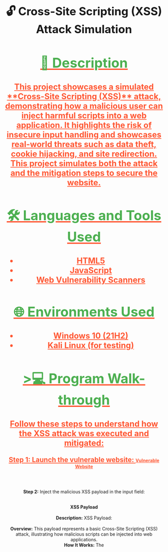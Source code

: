 
<h1 style="text-align:center; font-size: 2.5em;">🔓 Cross-Site Scripting (XSS) Attack Simulation</h1> <div style="text-align:center; margin-bottom: 20px;"> <a href="https://youtu.be/7eJexJVCqJo" style="font-size: 1.5em; font-weight: bold; color: #FF5733;"> <h2 style="color: #4CAF50; font-size: 2em;">📝 Description</h2> <p style="font-size: 1.2em;"> This project showcases a simulated **Cross-Site Scripting (XSS)** attack, demonstrating how a malicious user can inject harmful scripts into a web application. It highlights the risk of insecure input handling and showcases real-world threats such as data theft, cookie hijacking, and site redirection. This project simulates both the attack and the mitigation steps to secure the website. </p> <h2 style="color: #4CAF50; font-size: 2em;">🛠️ Languages and Tools Used</h2> <ul style="font-size: 1.2em;"> <li><strong>HTML5</strong></li> <li><strong>JavaScript</strong></li> <li><strong>Web Vulnerability Scanners</strong></li> </ul> <h2 style="color: #4CAF50; font-size: 2em;">🌐 Environments Used</h2> <ul style="font-size: 1.2em;"> <li><strong>Windows 10</strong> (21H2)</li> <li><strong>Kali Linux</strong> (for testing)</li> </ul> <h2 style="color: #4CAF50; font-size: 2em;">>💻 Program Walk-through</h2> <div style="text-align:center; margin-bottom: 20px;"> <p style="font-size: 1.2em;">Follow these steps to understand how the XSS attack was executed and mitigated:</p> <p>
  
<b>Step 1:</b> Launch the vulnerable website: <a href="http://testphp.vulnweb.com/" style="font-weight: bold; color: #FF5733;">Vulnerable Website </a></p>
<br /><br />
<p><b>Step 2:</b> Inject the malicious XSS payload in the input field: <b> <script>alert('XSS');</script> </b></p>
<br><b>XSS Payload</b></br>
<br><b>Description:</b>
XSS Payload: <script>alert('XSS');</script></br>
<br><b>Overview:</b>
This payload represents a basic Cross-Site Scripting (XSS) attack, illustrating how malicious scripts can be injected into web applications.</br>
<b>How It Works:</b>
The <script> tag enables JavaScript execution in HTML.
The alert('XSS') function triggers a pop-up displaying "XSS," demonstrating a successful injection.</p>
<br /><br />

<p><b>Step 3:</b> Observe how the script is executed: <a href="https://example.com/xss-execution-details" style="font-weight: bold; color: #FF5733;">XSS Execution Details</a></p>
<br /><br />

<p><b>Step 4:</b> Steal cookies or manipulate data using the injected script: <a href="https://example.com/cookie-stealing-steps" style="font-weight: bold; color: #FF5733;">Cookie Stealing Steps</a></p>
<br /><br />

<p><b>Step 5:</b> See the potential impact and risk: <a href="https://example.com/xss-impact-overview" style="font-weight: bold; color: #FF5733;">XSS Impact Overview</a></p>
<br /><br />

<p><b>Step 6:</b> Mitigate the XSS attack by sanitizing inputs: <a href="https://example.com/xss-mitigation" style="font-weight: bold; color: #FF5733;">XSS Mitigation Guide</a></p>
<br /><br />

<p><b>Step 7:</b> Validate the fix and secure the site from future attacks: <a href="https://example.com/validate-xss-fix" style="font-weight: bold; color: #FF5733;">Validation Steps</a></p> </div>
